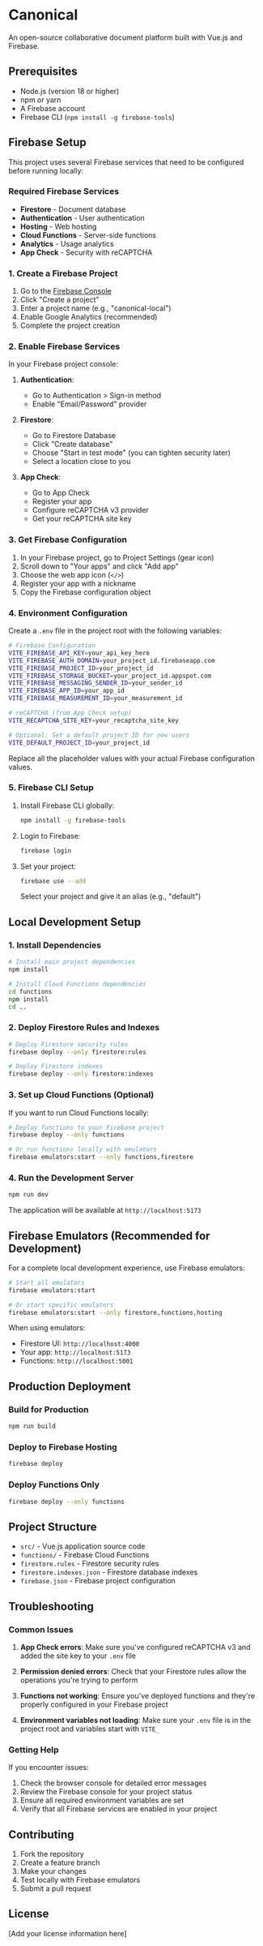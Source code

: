 # Canonical

An open-source collaborative document platform built with Vue.js and Firebase.

## Prerequisites

- Node.js (version 18 or higher)
- npm or yarn
- A Firebase account
- Firebase CLI (`npm install -g firebase-tools`)

## Firebase Setup

This project uses several Firebase services that need to be configured before running locally:

### Required Firebase Services
- **Firestore** - Document database
- **Authentication** - User authentication 
- **Hosting** - Web hosting
- **Cloud Functions** - Server-side functions
- **Analytics** - Usage analytics
- **App Check** - Security with reCAPTCHA

### 1. Create a Firebase Project

1. Go to the [Firebase Console](https://console.firebase.google.com/)
2. Click "Create a project" 
3. Enter a project name (e.g., "canonical-local")
4. Enable Google Analytics (recommended)
5. Complete the project creation

### 2. Enable Firebase Services

In your Firebase project console:

1. **Authentication**: 
   - Go to Authentication > Sign-in method
   - Enable "Email/Password" provider

2. **Firestore**:
   - Go to Firestore Database
   - Click "Create database"
   - Choose "Start in test mode" (you can tighten security later)
   - Select a location close to you

3. **App Check**:
   - Go to App Check
   - Register your app 
   - Configure reCAPTCHA v3 provider
   - Get your reCAPTCHA site key

### 3. Get Firebase Configuration

1. In your Firebase project, go to Project Settings (gear icon)
2. Scroll down to "Your apps" and click "Add app" 
3. Choose the web app icon (`</>`)
4. Register your app with a nickname
5. Copy the Firebase configuration object

### 4. Environment Configuration

Create a `.env` file in the project root with the following variables:

```bash
# Firebase Configuration
VITE_FIREBASE_API_KEY=your_api_key_here
VITE_FIREBASE_AUTH_DOMAIN=your_project_id.firebaseapp.com
VITE_FIREBASE_PROJECT_ID=your_project_id
VITE_FIREBASE_STORAGE_BUCKET=your_project_id.appspot.com
VITE_FIREBASE_MESSAGING_SENDER_ID=your_sender_id
VITE_FIREBASE_APP_ID=your_app_id
VITE_FIREBASE_MEASUREMENT_ID=your_measurement_id

# reCAPTCHA (from App Check setup)
VITE_RECAPTCHA_SITE_KEY=your_recaptcha_site_key

# Optional: Set a default project ID for new users
VITE_DEFAULT_PROJECT_ID=your_project_id
```

Replace all the placeholder values with your actual Firebase configuration values.

### 5. Firebase CLI Setup

1. Install Firebase CLI globally:
   ```bash
   npm install -g firebase-tools
   ```

2. Login to Firebase:
   ```bash
   firebase login
   ```

3. Set your project:
   ```bash
   firebase use --add
   ```
   Select your project and give it an alias (e.g., "default")

## Local Development Setup

### 1. Install Dependencies

```bash
# Install main project dependencies
npm install

# Install Cloud Functions dependencies
cd functions
npm install
cd ..
```

### 2. Deploy Firestore Rules and Indexes

```bash
# Deploy Firestore security rules
firebase deploy --only firestore:rules

# Deploy Firestore indexes
firebase deploy --only firestore:indexes
```

### 3. Set up Cloud Functions (Optional)

If you want to run Cloud Functions locally:

```bash
# Deploy functions to your Firebase project
firebase deploy --only functions

# Or run functions locally with emulators
firebase emulators:start --only functions,firestore
```

### 4. Run the Development Server

```bash
npm run dev
```

The application will be available at `http://localhost:5173`

## Firebase Emulators (Recommended for Development)

For a complete local development experience, use Firebase emulators:

```bash
# Start all emulators
firebase emulators:start

# Or start specific emulators
firebase emulators:start --only firestore,functions,hosting
```

When using emulators:
- Firestore UI: `http://localhost:4000`
- Your app: `http://localhost:5173`
- Functions: `http://localhost:5001`

## Production Deployment

### Build for Production
```bash
npm run build
```

### Deploy to Firebase Hosting
```bash
firebase deploy
```

### Deploy Functions Only
```bash
firebase deploy --only functions
```

## Project Structure

- `src/` - Vue.js application source code
- `functions/` - Firebase Cloud Functions
- `firestore.rules` - Firestore security rules
- `firestore.indexes.json` - Firestore database indexes
- `firebase.json` - Firebase project configuration

## Troubleshooting

### Common Issues

1. **App Check errors**: Make sure you've configured reCAPTCHA v3 and added the site key to your `.env` file

2. **Permission denied errors**: Check that your Firestore rules allow the operations you're trying to perform

3. **Functions not working**: Ensure you've deployed functions and they're properly configured in your Firebase project

4. **Environment variables not loading**: Make sure your `.env` file is in the project root and variables start with `VITE_`

### Getting Help

If you encounter issues:
1. Check the browser console for detailed error messages
2. Review the Firebase console for your project status
3. Ensure all required environment variables are set
4. Verify that all Firebase services are enabled in your project

## Contributing

1. Fork the repository
2. Create a feature branch
3. Make your changes
4. Test locally with Firebase emulators
5. Submit a pull request

## License

[Add your license information here]
